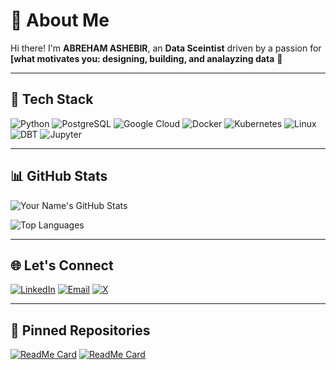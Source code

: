 # 👋 About Me

Hi there! I'm **ABREHAM ASHEBIR**, an **Data Sceintist** driven by a passion for **[what motivates you: designing, building, and analayzing data** 🚀

---

## 🚀 Tech Stack

![Python](https://img.shields.io/badge/python-3776AB?style=for-the-badge&logo=python&logoColor=white)
![PostgreSQL](https://img.shields.io/badge/postgresql-336791?style=for-the-badge&logo=postgresql&logoColor=white)
![Google Cloud](https://img.shields.io/badge/google%20cloud-4285F4?style=for-the-badge&logo=googlecloud&logoColor=white)
![Docker](https://img.shields.io/badge/docker-2496ED?style=for-the-badge&logo=docker&logoColor=white)
![Kubernetes](https://img.shields.io/badge/kubernetes-326CE5?style=for-the-badge&logo=kubernetes&logoColor=white)
![Linux](https://img.shields.io/badge/linux-FCC624?style=for-the-badge&logo=linux&logoColor=black)
![DBT](https://img.shields.io/badge/dbt-FC3903?style=for-the-badge&logo=dbt&logoColor=white)
![Jupyter](https://img.shields.io/badge/jupyter-F37626?style=for-the-badge&logo=jupyter&logoColor=white)

---

## 📊 GitHub Stats

![Your Name's GitHub Stats](https://github-readme-stats.vercel.app/api?username=abreham-ashebir&show_icons=true&theme=tokyonight&hide=issues,contribs)

![Top Languages](https://github-readme-stats.vercel.app/api/top-langs/?username=abreham-ashebir&layout=compact&theme=tokyonight)

---

## 🌐 Let's Connect

[![LinkedIn](https://img.shields.io/badge/linkedin-%230077B5.svg?&style=for-the-badge&logo=linkedin&logoColor=white)](https://www.linkedin.com/in/abreham-ashebir/)
[![Email](https://img.shields.io/badge/email-D14836?style=for-the-badge&logo=gmail&logoColor=white)](mailto:abrisha96@gmail.com)
[![X](https://img.shields.io/badge/twitter-1DA1F2?style=for-the-badge&logo=twitter&logoColor=white)](https://twitter.com/abreham_ashebir)

---

## 📌 Pinned Repositories

[![ReadMe Card](https://github-readme-stats.vercel.app/api/pin/?username=abreham-ashebir&repo=repo1&theme=tokyonight)](https://github.com/abreham-ashebir/LIB_PHONES_ST)
[![ReadMe Card](https://github-readme-stats.vercel.app/api/pin/?username=abreham-ashebir&repo=repo2&theme=tokyonight)](https://github.com/abreham-ashebir/Radiation_Data_Analysis)
